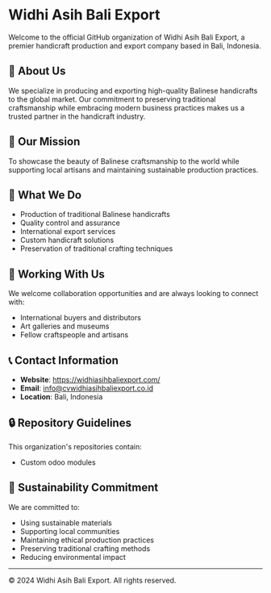 # Widhi Asih Bali Export

Welcome to the official GitHub organization of Widhi Asih Bali Export, a premier handicraft production and export company based in Bali, Indonesia.

## 🎨 About Us

We specialize in producing and exporting high-quality Balinese handicrafts to the global market. Our commitment to preserving traditional craftsmanship while embracing modern business practices makes us a trusted partner in the handicraft industry.

## 🌟 Our Mission

To showcase the beauty of Balinese craftsmanship to the world while supporting local artisans and maintaining sustainable production practices.

## 💼 What We Do

- Production of traditional Balinese handicrafts
- Quality control and assurance
- International export services
- Custom handicraft solutions
- Preservation of traditional crafting techniques

## 🤝 Working With Us

We welcome collaboration opportunities and are always looking to connect with:

- International buyers and distributors
- Art galleries and museums
- Fellow craftspeople and artisans

## 📞 Contact Information

- **Website**: https://widhiasihbaliexport.com/
- **Email**: info@cvwidhiasihbaliexport.co.id
- **Location**: Bali, Indonesia

## 🔒 Repository Guidelines

This organization's repositories contain:

- Custom odoo modules

## 🌿 Sustainability Commitment

We are committed to:

- Using sustainable materials
- Supporting local communities
- Maintaining ethical production practices
- Preserving traditional crafting methods
- Reducing environmental impact

---

© 2024 Widhi Asih Bali Export. All rights reserved.
